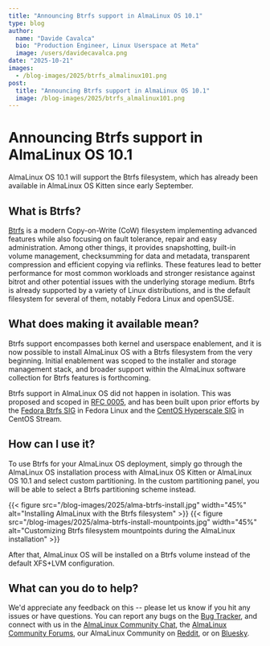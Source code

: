 ```yaml
---
title: "Announcing Btrfs support in AlmaLinux OS 10.1"
type: blog
author:
  name: "Davide Cavalca"
  bio: "Production Engineer, Linux Userspace at Meta"
  image: /users/davidecavalca.png
date: "2025-10-21"
images:
  - /blog-images/2025/btrfs_almalinux101.png
post:
  title: "Announcing Btrfs support in AlmaLinux OS 10.1"
  image: /blog-images/2025/btrfs_almalinux101.png
---
```


# Announcing Btrfs support in AlmaLinux OS 10.1

AlmaLinux OS 10.1 will support the Btrfs filesystem, which has already been available in AlmaLinux OS Kitten since early September.

## What is Btrfs?

[Btrfs](https://btrfs.readthedocs.io/) is a modern Copy-on-Write (CoW) filesystem implementing advanced features while also focusing on fault tolerance, repair and easy administration. Among other things, it provides snapshotting, built-in volume management, checksumming for data and metadata, transparent compression and efficient copying via reflinks. These features lead to better performance for most common workloads and stronger resistance against bitrot and other potential issues with the underlying storage medium. Btrfs is already supported by a variety of Linux distributions, and is the default filesystem for several of them, notably Fedora Linux and openSUSE.

## What does making it available mean?

Btrfs support encompasses both kernel and userspace enablement, and it is now possible to install AlmaLinux OS with a Btrfs filesystem from the very beginning. Initial enablement was scoped to the installer and storage management stack, and broader support within the AlmaLinux software collection for Btrfs features is forthcoming.

Btrfs support in AlmaLinux OS did not happen in isolation. This was proposed and scoped in [RFC 0005](https://github.com/AlmaLinux/ALESCo/blob/master/rfcs/0005-enable-btrfs-as-tech-preview.md), and has been built upon prior efforts by the [Fedora Btrfs SIG](https://fedoraproject.org/wiki/SIGs/Btrfs) in Fedora Linux and the [CentOS Hyperscale SIG](https://sigs.centos.org/hyperscale/) in CentOS Stream.

## How can I use it?

To use Btrfs for your AlmaLinux OS deployment, simply go through the AlmaLinux OS installation process with AlmaLinux OS Kitten or AlmaLinux OS 10.1 and select custom partitioning. In the custom partitioning panel, you will be able to select a Btrfs partitioning scheme instead.

{{< figure src="/blog-images/2025/alma-btrfs-install.jpg" width="45%" alt="Installing AlmaLinux with the Btrfs filesystem" >}}
{{< figure src="/blog-images/2025/alma-btrfs-install-mountpoints.jpg" width="45%" alt="Customizing Btrfs filesystem mountpoints during the AlmaLinux installation" >}}

After that, AlmaLinux OS will be installed on a Btrfs volume instead of the default XFS+LVM configuration.

## What can you do to help?

We'd appreciate any feedback on this -- please let us know if you hit any issues or have questions. You can report any bugs on the [Bug Tracker](https://bugs.almalinux.org/), and connect with us in the [AlmaLinux Community Chat](https://chat.almalinux.org/), the [AlmaLinux Community Forums](https://forums.almalinux.org/), our AlmaLinux Community on [Reddit](https://reddit.com/r/almalinux), or on [Bluesky](https://bsky.app/profile/almalinux.org).
